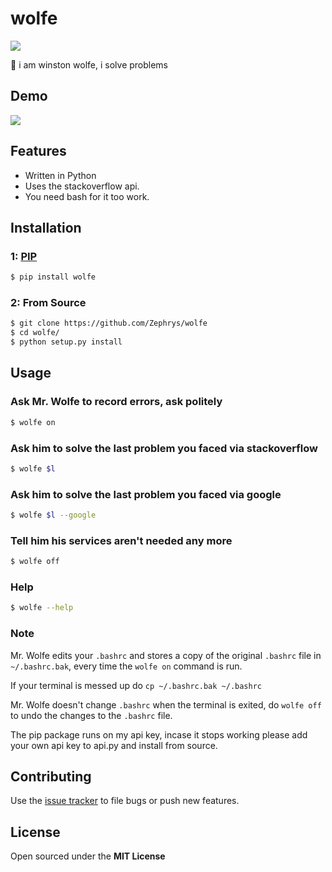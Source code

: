 # wolfe

![](http://i.imgur.com/ffMQrWB.png)

:wolf: i am winston wolfe, i solve problems

## Demo
![](http://i.imgur.com/L6lXDyG.gif?1)

## Features

- Written in Python
- Uses the stackoverflow api.
- You need bash for it too work.

## Installation

### 1: [PIP](https://pypi.python.org/pypi/wolfe)

```bash
$ pip install wolfe
```

### 2: From Source

```bash
$ git clone https://github.com/Zephrys/wolfe
$ cd wolfe/
$ python setup.py install
```

## Usage

### Ask Mr. Wolfe to record errors, ask politely

```bash
$ wolfe on
```

### Ask him to solve the last problem you faced via stackoverflow

```bash
$ wolfe $l
```

### Ask him to solve the last problem you faced via google

```bash
$ wolfe $l --google
```

### Tell him his services aren't needed any more

```bash
$ wolfe off
```

### Help

```bash
$ wolfe --help
```

### Note

Mr. Wolfe edits your `.bashrc` and stores a copy of the original `.bashrc` file in `~/.bashrc.bak`, every time the `wolfe on` command is run.

If your terminal is messed up do `cp ~/.bashrc.bak ~/.bashrc`

Mr. Wolfe doesn't change `.bashrc` when the terminal is exited, do `wolfe off`
to undo the changes to the `.bashrc` file.

The pip package runs on my api key, incase it stops working please add your own api key to api.py and install from source.

## Contributing

Use the [issue tracker](https://github.com/h4ck3rk3y/wolfe/issues) to file bugs or push new features.

## License

Open sourced under the **MIT License**
